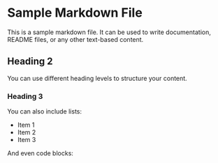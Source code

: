 # Sample Markdown File

This is a sample markdown file. It can be used to write documentation, README files, or any other text-based content.

## Heading 2

You can use different heading levels to structure your content.

### Heading 3

You can also include lists:

- Item 1
- Item 2
- Item 3

And even code blocks:
